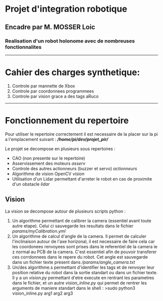 # Projet d'integration robotique
## Encadre par M. MOSSER Loic
### Realisation d'un robot holonome avec de nombreuses fonctionnalites
----
# Cahier des charges synthetique:
1. Controle par mannette de Xbox
2. Controle par coordonnees programmees
3. Controle par vision grace a des tags aRuco
----
# Fonctionnement du repertoire

Pour utiliser le repertoire correctement il est necessaire de la placer sur la pi a l'emplacement suivant :
***/home/pi/dev/projet_pir/***

Le projet se decompose en plusieurs sous repertoires : 
* CAO (non presente sur le repertoire)
* Asservissement des moteurs *asserv*
* Controle des autres actionneurs (buzzer et servo)  *actionneurs*
* Algorithme de vision OpenCV *vision*
* Utilisation d'un Lidar permettant d'arreter le robot en cas de proximite d'un obstacle *lidar*


## Vision
La vision se decompose autour de plusieurs scripts python :
1. Un algorithme permettant de calibrer la camera (essentiel avant toute autre etape). Celui ci sauvegarde les resultats dans le fichier *params/myCalibration.yml*
2. Un algorithme de calcul d'angle de la camera. Il permet de calculer l'inclinaison autour de l'axe horizonal, il est necessaire de faire cela car les coordonees renvoyees sont prises dans le referentiel de la camera ie z normal au PCB de la camera. C'est essentiel afin de pouvoir transferer ces corrdonnees dans le repere du robot. Cet angle est sauvegarde dans un fichier texte present dans */params/angle_camera.txt*
3. Un/des algorithme.s permettant d'identifier les tags et de renvoyer leur position relative du robot dans la sortie standart ou dans un fichier texte. Il y a un *vision.py*  permettant d'etre execute en rentrant les parametres dans le fichier, et un autre *vision_inline.py* qui permet de rentrer les arguments de maniere standart dans le shell : >sudo python3 vision_inline.py arg1 arg2 arg3
